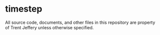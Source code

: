 # timestep

All source code, documents, and other files in this repository are property of Trent Jeffery unless otherwise specified.
